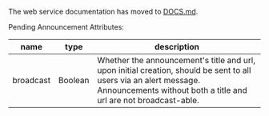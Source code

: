 The web service documentation has moved to [DOCS.md](/DOCS.md).

Pending Announcement Attributes:

name | type | description
--- | --- | ---
broadcast | Boolean | Whether the announcement's title and url, upon initial creation, should be sent to all users via an alert message. Announcements without both a title and url are not broadcast-able.
